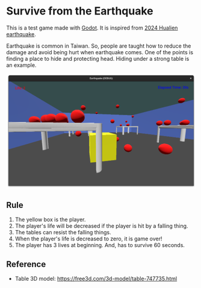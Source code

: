 # Survive from the Earthquake

This is a test game made with [Godot](https://godotengine.org/).  It is inspired from [2024 Hualien earthquake](https://en.wikipedia.org/wiki/2024_Hualien_earthquake).

Earthquake is common in Taiwan.  So, people are taught how to reduce the damage and avoid being hurt when earthquake comes.  One of the points is finding a place to hide and protecting head.  Hiding under a strong table is an example.

![hide under a table](assets/earthquake-fallings.png)

## Rule

1. The yellow box is the player.
2. The player's life will be decreased if the player is hit by a falling thing.
3. The tables can resist the falling things.
4. When the player's life is decreased to zero, it is game over!
5. The player has 3 lives at beginning.  And, has to survive 60 seconds.

## Reference

* Table 3D model: https://free3d.com/3d-model/table-747735.html
